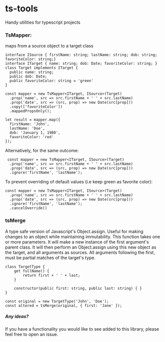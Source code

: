 # ts-tools
Handy utilities for typescript projects

### TsMapper:
   maps from a source object to a target class
   
    interface ISource { firstName: string; lastName: string; dob: string; favoriteColor: string;}
    interface ITarget { name: string; dob: Date; favoriteColor: string; }
    class Target implements ITarget {
      public name: string;
      public dob: Date;
      public favoriteColor: string = 'green'
    }
    
    const mapper = new TsMapper<ITarget, ISource>(Target)
      .prop('name', src => src.firstName + ' ' + src.lastName)
      .prop('date', src => (src, prop) => new Date(src[prop]))
      .copy(['favoriteColor'])
      .mappedPropsOnly();
      
    let result = mapper.map({ 
      firstName: 'John',
      lastName: 'Doe',
      dob: 'January 1, 1980',
      favoriteColor: 'red'
    });
    
Alternatively, for the same outcome:
    
     const mapper = new TsMapper<ITarget, ISource>(Target)
      .prop('name', src => src.firstName + ' ' + src.lastName)
      .prop('date', src => (src, prop) => new Date(src[prop]))
      .ignore('firstName', 'lastName');
      
To prevent overriding of default values (i.e keep green as favorite color):

    const mapper = new TsMapper<ITarget, ISource>(Target)
      .prop('name', src => src.firstName + ' ' + src.lastName)
      .prop('date', src => (src, prop) => new Date(src[prop]))
      .ignore('firstName', 'lastName');
      .cancelOverride()
      
### tsMerge
A type safe version of Javascript's Object.assign. Useful for making changes to an object while maintaining immutability.
This function takes one or more parameters. It will make a new instance of the first argument's parent class.
It will then perform an Object.assign using this new object as the target, and all arguments as sources.
All arguments following the first, must be partial matches of the target's type.
   
    class TargetType {
        get fullName() {
            return first + ' ' + last;
        }
   
        constructor(public first: string, public last: string) { }
    }
  
    const original = new TargetType('John', 'Doe');
    const altered = tsMerge(original, { first: 'Jane' });
   
   
##### Any ideas?
If you have a functionality you would like to see added to this library, please feel free to open an issue.
